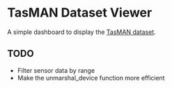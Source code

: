 # TasMAN Dataset Viewer

A simple dashboard to display the [TasMAN dataset](https://data.csiro.au/collection/csiro:5603).

## TODO

* Filter sensor data by range 
* Make the unmarshal_device function more efficient


